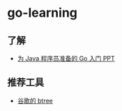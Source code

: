 # go-learning

## 了解

* [为 Java 程序员准备的 Go 入门 PPT](https://www.oschina.net/translate/go-for-java-programmers-ppt?cmp)


## 推荐工具

* [谷歌的 btree](https://github.com/google/btree)

